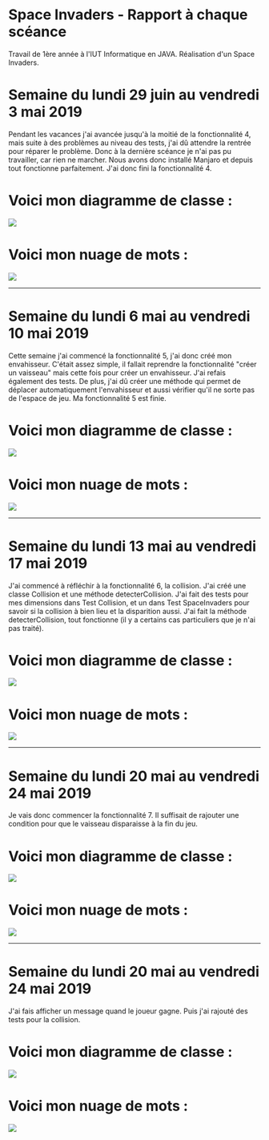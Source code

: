 # Space Invaders - Rapport à chaque scéance

Travail de 1ère année à l'IUT Informatique en JAVA. Réalisation d'un Space Invaders.

# Semaine du lundi 29 juin au vendredi 3 mai 2019

Pendant les vacances j'ai avancée jusqu'à la moitié de la fonctionnalité 4, mais suite à des problèmes 
au niveau des tests, j'ai dû attendre la rentrée pour réparer le problème. Donc à la dernière scéance 
je n'ai pas pu travailler, car rien ne marcher. Nous avons donc installé Manjaro et depuis tout fonctionne 
parfaitement. J'ai donc fini la fonctionnalité 4.

# Voici mon diagramme de classe : 

<img src="images/Fct4.gif">

# Voici mon nuage de mots : 

<img src="images/FCT4.JPG">

-------------------------------------------------------------------------------------------------------------

# Semaine du lundi 6 mai au vendredi 10 mai 2019

Cette semaine j'ai commencé la fonctionnalité 5, j'ai donc créé mon envahisseur. C'était assez simple, 
il fallait reprendre la fonctionnalité "créer un vaisseau" mais cette fois pour créer un envahisseur. J'ai 
refais également des tests. De plus, j'ai dû créer une méthode qui permet de déplacer automatiquement 
l'envahisseur et aussi vérifier qu'il ne sorte pas de l'espace de jeu. 
Ma fonctionnalité 5 est finie.


# Voici mon diagramme de classe : 

<img src="images/Fct5.gif">

# Voici mon nuage de mots : 

<img src="images/FCT5.JPG">


-------------------------------------------------------------------------------------------------------------

# Semaine du lundi 13 mai au vendredi 17 mai 2019

J'ai commencé à réfléchir à la fonctionnalité 6, la collision. 
J'ai créé une classe Collision et une méthode detecterCollision. 
J'ai fait des tests pour mes dimensions dans Test Collision, et un dans 
Test SpaceInvaders pour savoir si la collision à bien lieu et la disparition aussi. 
J'ai fait la méthode detecterCollision, tout fonctionne 
(il y a certains cas particuliers que je n'ai pas traité). 

# Voici mon diagramme de classe : 

<img src="images/Fct6.png">

# Voici mon nuage de mots : 

<img src="images/FCT6.png">


-------------------------------------------------------------------------------------------------------------

# Semaine du lundi 20 mai au vendredi 24 mai 2019

Je vais donc commencer la fonctionnalité 7. Il suffisait de rajouter une condition pour que le vaisseau
disparaisse à la fin du jeu.

# Voici mon diagramme de classe : 

<img src="images/Fct7.png">

# Voici mon nuage de mots : 

<img src="images/FCT7.PNG">


-------------------------------------------------------------------------------------------------------------

# Semaine du lundi 20 mai au vendredi 24 mai 2019

 J'ai fais afficher un message quand le joueur gagne.
 Puis j'ai rajouté des tests pour la collision.
 
# Voici mon diagramme de classe : 

<img src="images/Fct7.png">

# Voici mon nuage de mots : 

<img src="images/FCT7.PNG">
